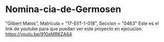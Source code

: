 # Nomina-cia-de-Germosen
"Gilbert Matos", Matricula = "17-EIIT-1-018", Seccion = "0463"
Este es el link de youtube para que puedan ver este proyecto en ejecucion.
https://youtu.be/910xMR6ZA64
